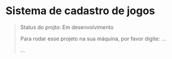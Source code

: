 <h1>Sistema de cadastro de jogos</h1>

> Status do projto: Em desenvolvimento
>
> Para rodar esse projeto na sua máquina, por favor digite:
> ...
>
> ...
